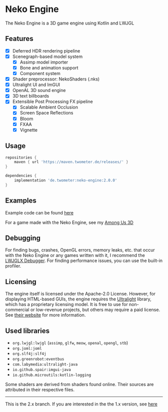 # Neko Engine
The Neko Engine is a 3D game engine using Kotlin and LWJGL

## Features

- [x] Deferred HDR rendering pipeline
- [x] Scenegraph-based model system
    - [x] Assimp model importer
    - [x] Bone and animation support
    - [x] Component system
- [x] Shader preprocessor: NekoShaders (.nks)
- [x] Ultralight UI and ImGUI
- [x] OpenAL 3D sound engine
- [x] 3D text billboards
- [x] Extensible Post Processing FX pipeline
    - [x] Scalable Ambient Occlusion
    - [x] Screen Space Reflections
    - [x] Bloom
    - [x] FXAA
    - [x] Vignette

## Usage

```groovy
repositories {
    maven { url 'https://maven.twometer.de/releases/' }
}

dependencies {
    implementation 'de.twometer:neko-engine:2.0.0'
}
```

## Examples

Example code can be found [here](https://github.com/nekotec/neko-engine/tree/main/neko-demo)

For a game made with the Neko Engine, see my [Among Us 3D](https://github.com/Twometer/among-us-3d)

## Debugging

For finding bugs, crashes, OpenGL errors, memory leaks, etc. that occur with the Neko Engine or any games written with
it, I recommend the [LWJGLX Debugger](https://github.com/LWJGLX/debug). For finding performance issues, you can use the
built-in profiler.

## Licensing

The engine itself is licensed under the Apache-2.0 License. However, for displaying HTML-based GUIs, the engine requires
the [Ultralight](https://ultralig.ht) library, which has a proprietary licensing model. It is free to use for
non-commercial or low-revenue projects, but others may require a paid license.
See [their website](https://ultralig.ht/#pricing) for more information.

## Used libraries

- `org.lwjgl:lwjgl` (`assimp`, `glfw`, `meow`, `openal`, `opengl`, `stb`)
- `org.joml:joml`
- `org.slf4j:slf4j`
- `org.greenrobot:eventbus`
- `com.labymedia:ultralight-java`
- `io.github.spair:imgui-java`
- `io.github.microutils:kotlin-logging`

Some shaders are derived from shaders found online. Their sources are attributed in their respective files.

---
This is the 2.x branch. If you are interested in the the 1.x version,
see [here](https://github.com/nekotec/neko-engine/tree/1.x)
